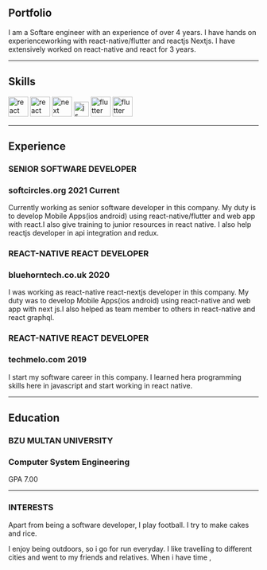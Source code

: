 ## Portfolio

I am a Softare engineer with an experience of over 4 years. I have hands on experienceworking with react-native/flutter and reactjs Nextjs. I have extensively worked on react-native and react for 3 years.

---

## Skills

<p align='left'>
  <img src="https://www.cardinalpath.com/wp-content/uploads/react-native-thumb-1024x640.png" alt="react native" width="auto" height="40" />
  <img src="https://upload.wikimedia.org/wikipedia/commons/thumb/a/a7/React-icon.svg/1280px-React-icon.svg.png" alt="react" width="auto" height="40"/>
  <img src="https://www.hostnextra.com/kb/wp-content/uploads/2020/12/easy-to-install-next-js-on-ubuntu-20-04.jpg" alt="next" width="40" height="auto"/>
  <img src='https://upload.wikimedia.org/wikipedia/commons/6/6a/JavaScript-logo.png' height='30' width='auto' alt="js"/>
  <img src='https://logowik.com/content/uploads/images/flutter5786.jpg' alt="flutter" width="auto" height="40"/>
  <img src='https://nodejs.org/static/images/logo-hexagon-card.png' alt="flutter" width="auto" height="40"/>
 

 
</p>

---

## Experience

### **SENIOR SOFTWARE DEVELOPER**
### softcircles.org 2021 Current

Currently working as senior software developer  in this company.
My duty is to develop Mobile Apps(ios android) using react-native/flutter and web app 
with react.I also give training to junior resources in react native.
I also help reactjs developer in api integration and redux. 

### **REACT-NATIVE REACT DEVELOPER**
### bluehorntech.co.uk 2020

I was working as react-native react-nextjs developer  in this company.
My duty was to develop Mobile Apps(ios android) using react-native and web app 
with next js.I also helped as team member to others in react-native and react graphql.

### **REACT-NATIVE REACT DEVELOPER**
### techmelo.com 2019

I start my software career in this company. I learned hera programming skills here
in javascript and start working in react native.

---

## Education

### **BZU MULTAN UNIVERSITY**
### Computer System Engineering 
GPA 7.00

---

### INTERESTS
Apart from being a software developer, I play football. I try to make cakes and rice.

I enjoy being outdoors, so i go for run everyday. 
I like travelling to different cities and went to my friends and relatives. When i have time , 

